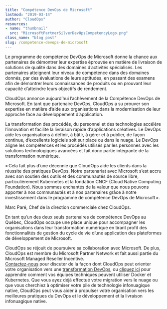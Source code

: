 ```yaml
---
title: "Compétence DevOps de Microsoft"
lastmod: "2019-03-14"
author: "CloudOps"
resources:
- name: "thumbnail"
  src: "MicrosoftPartnerSilverDevOpsCompetencyLogo.png"
class_name: "blog post"
slug: /competence-devops-de-microsoft
---
```


<p>Le programme de compétence DevOps de Microsoft donne la chance aux partenaires de démontrer leur expertise éprouvée en matière de livraison de solutions de qualité dans des domaines d’activités spécialisés. Les partenaires atteignent leur niveau de compétence dans des domaines donnés, par des évaluations de leurs aptitudes, en passant des examens afin de démontrer leurs connaissances de produits ou en prouvant leur capacité d’atteindre leurs objectifs de rendement.</p><p>CloudOps annonce aujourd’hui l’achèvement de la Compétence DevOps de Microsoft. En tant que partenaire DevOps, CloudOps a su prouver son expertise en matière d’aide aux organisations dans la modernisation de leur approche face au développement d’application.</p><p>La transformation des procédés, du personnel et des technologies accélère l’innovation et facilite la livraison rapide d’applications créatives. Le DevOps aide les organisations à définir, à bâtir, à gérer et à publier, de façon continue, d’excellents logiciels soit sur place ou dans le nuage. Le DevOps aligne les compétences et les procédés utilisés par les personnes avec les solutions technologiques avancées et fait donc partie intégrante de la transformation numérique.</p><p>« Cela fait plus d’une décennie que CloudOps aide les clients dans la réussite des pratiques DevOps. Notre partenariat avec Microsoft s’est accru avec son soutien des outils et des communautés de source libre, particulièrement Kubernetes et la fondation CNCF (Cloud Native Computing Foundation). Nous sommes enchantés de la valeur que nous pouvons apporter à nos communautés et à nos partenaires grâce à notre investissement dans le programme de compétence DevOps de Microsoft ».</p><p> Marc Paré, Chef de la direction commerciale chez CloudOps.</p><p>En tant qu’un des deux seuls partenaires de compétence DevOps au Québec, CloudOps occupe une place unique pour accompagner les organisations dans leur transformation numérique en tirant profit des fonctionnalités de gestion du cycle de vie d’une application des plateformes de développement de Microsoft.</p><p>CloudOps se réjouit de poursuivre sa collaboration avec Microsoft. De plus, CloudOps est membre du Microsoft Partner Network et fait aussi partie du Microsoft Managed Reseller Incentive. <br><a href="mailto:%20info@cloudops.com">Contactez-nous</a> pour discuter de la façon dont CloudOps peut orienter votre organisation vers une <a href="https://www.cloudops.com/devops-transformation/">transformation DevOps</a>, ou <a href="https://www.cloudops.com/workshops/">cliquez ici</a> pour apprendre comment vos équipes techniques peuvent utiliser Docker et Kubernetes. Que vous ayez déjà effectué votre migration vers le nuage ou que vous cherchiez à optimiser votre pile de technologie infonuagique native, CloudOps peut vous aider à propulser votre organisation vers les meilleures pratiques du DevOps et le développement et la livraison infonuagique native.</p>